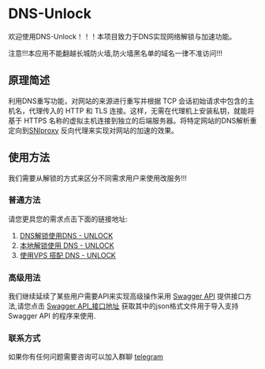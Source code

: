 # DNS-Unlock

欢迎使用DNS-Unlock！！！本项目致力于DNS实现网络解锁与加速功能。

注意!!!本应用不能翻越长城防火墙,防火墙黑名单的域名一律不准访问!!!

## 原理简述

利用DNS重写功能，对网站的来源进行重写并根据 TCP 会话初始请求中包含的主机名，代理传入的 HTTP 和 TLS 连接。这样，无需在代理机上安装私钥，就能将基于 HTTPS 名称的虚拟主机连接到独立的后端服务器。将特定网站的DNS解析重定向到[SNIproxy](https://github.com/dlundquist/sniproxy) 反向代理来实现对网站的加速的效果。

## 使用方法

我们需要从解锁的方式来区分不同需求用户来使用改服务!!!

### 普通方法

请您更具您的需求点击下面的链接地址:

1. [DNS解锁使用DNS - UNLOCK](md/DNS.md)
2. [本地解锁使用 DNS - UNLOCK](md/Local.md)
3. [使用VPS 搭配 DNS - UNLOCK](md/VPS.md)

### 高级用法

我们继续延续了某些用户需要API来实现高级操作采用 [Swagger API](https://swagger.io/)
提供接口方法,请您点击 [Swagger API_接口地址]([api/dns_unlock.swagger.json](https://sni.afosne.us.kg/ui)) 获取其中的json格式文件用于导入支持Swagger
API 的程序来使用.

### 联系方式
如果你有任何问题需要咨询可以加入群聊 [telegram](https://t.me/Dns_Unlock)

